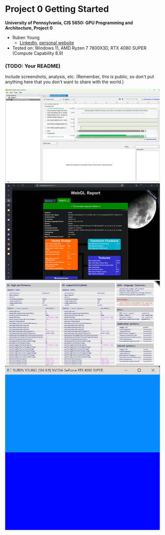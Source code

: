 Project 0 Getting Started
====================

**University of Pennsylvania, CIS 5650: GPU Programming and Architecture, Project 0**

* Ruben Young
  * [LinkedIn](https://www.linkedin.com/in/rubenaryo/), [personal website](https://rubenaryo.com)
* Tested on: Windows 11, AMD Ryzen 7 7800X3D, RTX 4080 SUPER (Compute Capability 8.9)

### (TODO: Your README)

Include screenshots, analysis, etc. (Remember, this is public, so don't put
anything here that you don't want to share with the world.)

![](images/timeline.png)
![](images/webgl.png)
![](images/webgpu.png)
![](images/window.png)